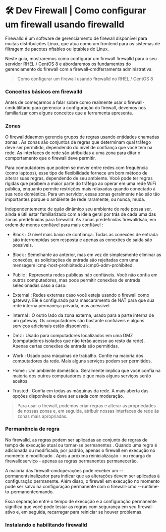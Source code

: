 # 🛠 Dev Firewall | Como configurar um firewall usando firewalld

Firewalld é um software de gerenciamento de firewall disponível para muitas distribuições Linux, que atua como um frontend para os sistemas de filtragem de pacotes nftables ou iptables do Linux. </br>

Neste guia, mostraremos como configurar um firewall firewalld para o seu servidor RHEL / CentOS 8 e abordaremos os fundamentos do gerenciamento do firewall com a firewall-cmdferramenta administrativa.

> Como configurar um firewall usando firewalld no  RHEL / CentOS 8

### Conceitos básicos em firewalld

Antes de começarmos a falar sobre como realmente usar o firewall-cmdutilitário para gerenciar a configuração do firewall, devemos nos familiarizar com alguns conceitos que a ferramenta apresenta.

### Zonas

O firewallddaemon gerencia grupos de regras usando entidades chamadas zonas . As zonas são conjuntos de regras que determinam qual tráfego deve ser permitido, dependendo do nível de confiança que você tem na rede. As interfaces de rede são atribuídas a uma zona para ditar o comportamento que o firewall deve permitir.</br>

Para computadores que podem se mover entre redes com frequência (como laptops), esse tipo de flexibilidade fornece um bom método de alterar suas regras, dependendo de seu ambiente. Você pode ter regras rígidas que proíbem a maior parte do tráfego ao operar em uma rede WiFi pública, enquanto permite restrições mais relaxadas quando conectado à sua rede doméstica. Para um servidor, essas zonas geralmente não são tão importantes porque o ambiente de rede raramente, ou nunca, muda.</br>

Independentemente de quão dinâmico seu ambiente de rede possa ser, ainda é útil estar familiarizado com a ideia geral por trás de cada uma das zonas predefinidas para firewalld. As zonas predefinidas firewalldsão, em ordem de menos confiável para mais confiável : </br>

* Block : O nível mais baixo de confiança. 
Todas as conexões de entrada são interrompidas sem resposta e apenas as conexões de saída são possíveis. </br>

* Block : Semelhante ao anterior, mas em vez de simplesmente eliminar as conexões, as solicitações de entrada são rejeitadas com uma mensagem icmp-host-prohibitedou icmp6-adm-prohibited.

* Public : Representa redes públicas não confiáveis. 
Você não confia em outros computadores, mas pode permitir conexões de entrada selecionadas caso a caso.

* External : Redes externas caso você esteja usando o firewall como gateway. 
Ele é configurado para mascaramento de NAT para que sua rede interna permaneça privada, mas acessível.

* Internal : O outro lado da zona externa, usado para a parte interna de um gateway. Os computadores são bastante confiáveis ​​e alguns serviços adicionais estão disponíveis.

* Dmz : Usado para computadores localizados em uma DMZ (computadores isolados que não terão acesso ao resto da rede). Apenas certas conexões de entrada são permitidas.

* Work : Usado para máquinas de trabalho. Confie na maioria dos computadores da rede. Mais alguns serviços podem ser permitidos.

* Home : Um ambiente doméstico. Geralmente implica que você confia na maioria dos outros computadores e que mais alguns serviços serão aceitos.

* Trusted : Confia em todas as máquinas da rede. A mais aberta das opções disponíveis e deve ser usada com moderação.

> Para usar o firewall, podemos criar regras e alterar as propriedades de nossas zonas e, em seguida, atribuir nossas interfaces de rede às zonas mais apropriadas.

### Permanência de regra

No firewalld, as regras podem ser aplicadas ao conjunto de regras de tempo de execução atual ou tornar-se permanentes . 
Quando uma regra é adicionada ou modificada, por padrão, apenas o firewall em execução no momento é modificado . 
Após a próxima reinicialização - ou recarga do firewalldserviço - apenas as regras permanentes permanecerão.

A maioria das firewall-cmdoperações pode receber um --permanentsinalizador para indicar que as alterações devem ser aplicadas à configuração permanente. 
Além disso, o firewall em execução no momento pode ser salvo na configuração permanente com o firewall-cmd --runtime-to-permanentcomando.

Essa separação entre o tempo de execução e a configuração permanente significa que você pode testar as regras com segurança em seu firewall ativo e, em seguida, recarregar para reiniciar se houver problemas.

### Instalando e habilitando firewalld
